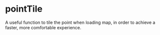 # pointTile
A useful function to tile the point when loading map, in order to achieve a faster, more comfortable experience. 
